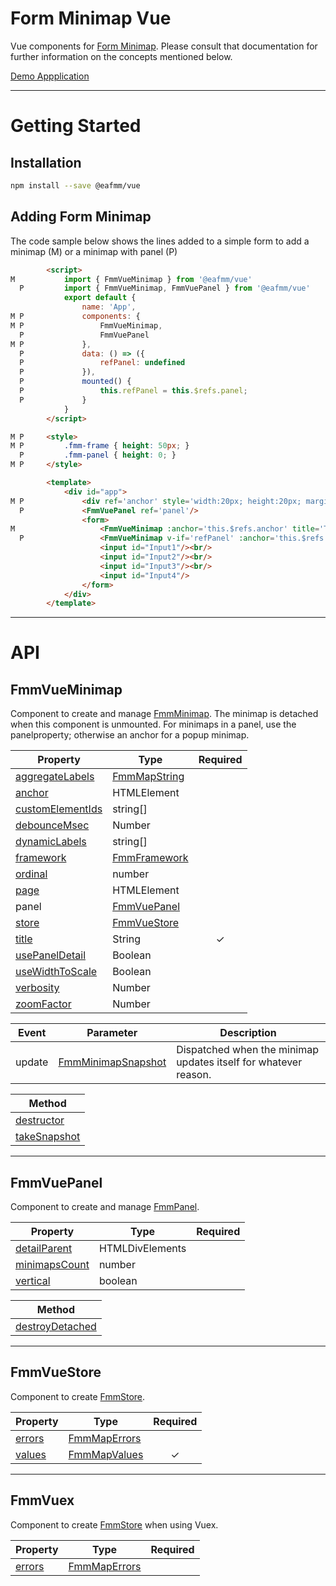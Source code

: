 # Form Minimap Vue
Vue components for [Form Minimap](https://www.npmjs.com/package/@eafmm/core).
Please consult that documentation for further information on the concepts mentioned below.

[Demo Appplication](https://sparrowhawk-ea.github.io/fmm-vue/)

***
# Getting Started
## Installation
```bash
npm install --save @eafmm/vue
```

## Adding Form Minimap
The code sample below shows the lines added to a simple form to add a minimap (M) or a minimap with panel (P)
```html
        <script>
M           import { FmmVueMinimap } from '@eafmm/vue'
  P         import { FmmVueMinimap, FmmVuePanel } from '@eafmm/vue'
            export default {
                name: 'App',
M P             components: {
M P                 FmmVueMinimap,
  P                 FmmVuePanel
M P             },
  P             data: () => ({
  P                 refPanel: undefined
  P             }),
  P             mounted() {
  P                 this.refPanel = this.$refs.panel;
  P             }
            }
        </script>

M P     <style>
M P         .fmm-frame { height: 50px; }
  P         .fmm-panel { height: 0; }
M P     </style>

        <template>
            <div id="app">
M P             <div ref='anchor' style='width:20px; height:20px; margin-left:200px'></div>
  P             <FmmVuePanel ref='panel'/>
                <form>
M                   <FmmVueMinimap :anchor='this.$refs.anchor' title='Title'/>
  P                 <FmmVueMinimap v-if='refPanel' :anchor='this.$refs.anchor' :panel='refPanel' title='Title'/>
                    <input id="Input1"/><br/>
                    <input id="Input2"/><br/>
                    <input id="Input3"/><br/>
                    <input id="Input4"/>
                </form>
            </div>
        </template>
```

***
# API
## FmmVueMinimap
Component to create and manage [FmmMinimap](https://www.npmjs.com/package/@eafmm/core#fmmminimap).
The minimap is detached when this component is unmounted.
For minimaps in a panel, use the panelproperty; otherwise an anchor for a popup minimap.

Property | Type | Required
--- | --- | :---:
[aggregateLabels](https://www.npmjs.com/package/@eafmm/core#mcp-aggregatelabels) | [FmmMapString](https://www.npmjs.com/package/@eafmm/core#fmmmapstring)
[anchor](https://www.npmjs.com/package/@eafmm/core#mcp-anchor) | HTMLElement
[customElementIds](https://www.npmjs.com/package/@eafmm/core#mm-compose-customelementids) | string[]
[debounceMsec](https://www.npmjs.com/package/@eafmm/core#mcp-debouncemsec) | Number
[dynamicLabels](https://www.npmjs.com/package/@eafmm/core#mcp-dynamiclabels) | string[]
[framework](https://www.npmjs.com/package/@eafmm/core#mcp-framework) | [FmmFramework](https://www.npmjs.com/package/@eafmm/core#fmmframework)
[ordinal](https://www.npmjs.com/package/@eafmm/core#pcm-ordinal) | number
[page](https://www.npmjs.com/package/@eafmm/core#fmmform-page) | HTMLElement
panel | [FmmVuePanel](#fmmvuepanel)
[store](https://www.npmjs.com/package/@eafmm/core#mcp-store) | [FmmVueStore](#fmmvuestore)
[title](https://www.npmjs.com/package/@eafmm/core#mcp-title) | String | &check;
[usePanelDetail](https://www.npmjs.com/package/@eafmm/core#mcp-usepaneldetail) | Boolean
[useWidthToScale](https://www.npmjs.com/package/@eafmm/core#mcp-usewidthtoscale) | Boolean
[verbosity](https://www.npmjs.com/package/@eafmm/core#mcp-verbosity) | Number
[zoomFactor](https://www.npmjs.com/package/@eafmm/core#mcp-zoomfactor) | Number

Event | Parameter | Description
--- | --- | ---
update | [FmmMinimapSnapshot](https://www.npmjs.com/package/@eafmm/core#fmmminimapsnapshot) | Dispatched when the minimap updates itself for whatever reason.

| Method
| ---
| [destructor](https://www.npmjs.com/package/@eafmm/core#mm-destructor)
| [takeSnapshot](https://www.npmjs.com/package/@eafmm/core#mm-takesnapshot)

***
## FmmVuePanel
Component to create and manage [FmmPanel](https://www.npmjs.com/package/@eafmm/core#fmmpanel).

Property | Type | Required
--- | --- | :---:
[detailParent](https://www.npmjs.com/package/@eafmm/core#pcp-detailparent) | HTMLDivElements
[minimapsCount](https://www.npmjs.com/package/@eafmm/core#pcp-minimapscount) | number
[vertical](https://www.npmjs.com/package/@eafmm/core#pcp-vertical) | boolean

| Method
| ---
| [destroyDetached](https://www.npmjs.com/package/@eafmm/core#pm-destroydetached)

***
## FmmVueStore
Component to create [FmmStore](https://www.npmjs.com/package/@eafmm/core#fmmstore).

Property | Type | Required
--- | --- | :---:
[errors](https://www.npmjs.com/package/@eafmm/core#scp-errors) | [FmmMapErrors](https://www.npmjs.com/package/@eafmm/core#fmmmaperrors)
[values](https://www.npmjs.com/package/@eafmm/core#scp-values) | [FmmMapValues](https://www.npmjs.com/package/@eafmm/core#fmmmapvalues) | &check;

***
## FmmVuex
Component to create [FmmStore](https://www.npmjs.com/package/@eafmm/core#fmmstore) when using Vuex.

Property | Type | Required
--- | --- | :---:
[errors](https://www.npmjs.com/package/@eafmm/core#scp-errors) | [FmmMapErrors](https://www.npmjs.com/package/@eafmm/core#fmmmaperrors)
